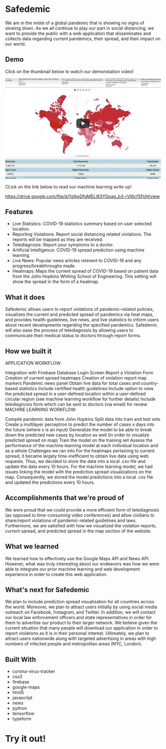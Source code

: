 # Safedemic

We are in the midst of a global pandemic that is showing no signs of slowing down. As we all continue to play our part in social distancing, we want to provide the public with a web application that disseminates and collects data regarding current pandemics, their spread, and their impact on our world.

## Demo

Click on the thumbnail below to watch our demonstation video!

[![Safedemic!](thumbnail2.png)](http://www.youtube.com/watch?v=iEYuA12UWf4 "Watch our Demo!")

CLick on the link below to read our machine learning write up!

https://drive.google.com/file/d/1g9wDfgMELl83YGpag_b3-rVI6cf5FtjH/view

## Features

- Live Statistics: COVID-19 statistics summary based on user selected location.
- Reporting Violations: Report social distancing related violations. The reports will be mapped as they are received.
- Telediagnosis: Report your symptoms to a doctor.
- Artificial Intelligence: COVID-19 spread prediction using machine learning. 
- Live News: Popular news articles relevent to COVID-19 and any progress/breakthroughs made.
- Heatmaps: Maps the current spread of COVID-19 based on patient data from the John Hopkins Whiting School of Engineering. This setting will show the spread in the form of a heatmap.

## What it does
Safedemic allows users to report violations of pandemic-related policies, visualizes the current and predicted spread of pandemics via heat maps, and provides health guidelines, live news, and live statistics to inform users about recent developments regarding the specified pandemics. Safedemic will also ease the process of telediagnosis by allowing users to communicate their medical status to doctors through report forms.

## How we built it
APPLICATION WORKFLOW:

Integration with Firebase Database
Login Screen
Report a Violation Form
Creation of current spread heatmaps
Creation of violation report map markers
Pandemic news panel
Obtain live data for total cases and country-based statistics
Include certified health guidelines
Include option to view the predicted spread in a user-defined location within a user-defined circular region (see machine learning workflow for further details)
Include telediagnosis form which can be sent to doctors (via email) for review
MACHINE LEARNING WORKFLOW:

Compile pandemic data from John Hopkins
Split data into train and test sets
Create a multilayer perceptron to predict the number of cases x days into the future (where x is an input)
Generalize the model to be able to break down the predicted new cases by location as well (in order to visualize predicted spread on map)
Train the model on the training set
Assess the performance of the machine learning model at each individual location and as a whole
Challenges we ran into
For the heatmaps pertaining to current spread, it became largely time-inefficient to obtain live data using web requests. Thus, we decided to store the data into a local .csv file and update the data every 10 hours. For the machine learning model, we had issues linking the model with the prediction spread visualizations on the map. Consequently, we stored the model predictions into a local .csv file and updated the predictions every 10 hours.

## Accomplishments that we're proud of
We were proud that we could provide a more efficient form of telediagnosis (as opposed to time-consuming video conferences) and allow civilians to share/report violations of pandemic-related guidelines and laws. Furthermore, we are satisfied with how we visualized the violation reports, current spread, and predicted spread in the map section of the website.

## What we learned
We learned how to effectively use the Google Maps API and News API. However, what was truly interesting about our endeavors was how we were able to integrate our prior machine learning and web development experience in order to create this web application.

## What's next for Safedemic
We plan to include prediction spread visualization for all countries across the world. Moreover, we plan to attract users initially by using social media outreach on Facebook, Instagram, and Twitter. In addition, we will contact our local law enforcement officers and state representatives in order for them to advertise our product to their larger network. We believe given the current situation that many people will download our application in order to report violations as it is in their personal interest. Ultimately, we plan to attract users nationwide along with targeted advertising in areas with high numbers of infected people and metropolitan areas (NYC, London).

## Built With
- corona-virus-tracker
- css3
- firebase
- google-maps
- html5
- javascript
- news
- python
- tensorflow
- typeform

# Try it out!
